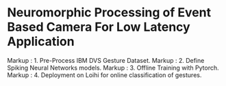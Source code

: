 # Neuromorphic Processing of Event Based Camera For Low Latency Application
Markup : 1. Pre-Process IBM DVS Gesture Dataset. 
Markup : 2. Define Spiking Neural Networks models.
Markup : 3. Offline Training with Pytorch.
Markup : 4. Deployment on Loihi for online classification of gestures.



